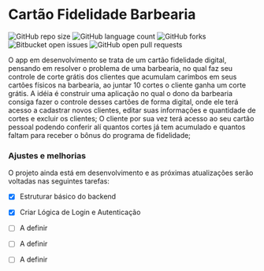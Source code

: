 # Cartão Fidelidade Barbearia

![GitHub repo size](https://img.shields.io/github/repo-size/raylanderguimaraes/loyalty-barbershop?style=for-the-badge)
![GitHub language count](https://img.shields.io/github/languages/count/raylanderguimaraes/loyalty-barbershop?style=for-the-badge)
![GitHub forks](https://img.shields.io/github/forks/raylanderguimaraes/loyalty-barbershop?style=for-the-badge)
![Bitbucket open issues](https://img.shields.io/github/issues/raylanderguimaraes/loyalty-barbershop?style=for-the-badge)
![GitHub open pull requests](https://img.shields.io/github/issues-pr-raw/raylanderguimaraes/loyalty-barbershop?style=for-the-badge)


O app em desenvolvimento se trata de um cartão fidelidade digital, pensando em resolver o problema de uma barbearia, no qual faz seu controle de corte grátis dos clientes que acumulam carimbos em seus cartões físicos na barbearia, ao juntar 10 cortes o cliente ganha um corte grátis.
A idéia é construir uma aplicação no qual o dono da barbearia consiga fazer o controle desses cartões de forma digital, onde ele terá acesso a cadastrar novos clientes, editar suas informações e quantidade de cortes e excluir os clientes;
O cliente por sua vez terá acesso ao seu cartão pessoal podendo conferir alí quantos cortes já tem acumulado e quantos faltam para receber o bônus do programa de fidelidade;

### Ajustes e melhorias

O projeto ainda está em desenvolvimento e as próximas atualizações serão voltadas nas seguintes tarefas:

- [x] Estruturar básico do backend
- [x] Criar Lógica de Login e Autenticação
- [ ] A definir
- [ ] A definir
- [ ] A definir

